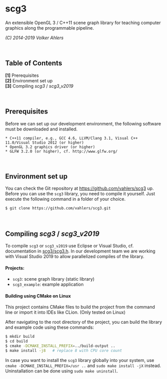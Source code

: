 scg3
====

An extensible OpenGL 3 / C++11 scene graph library for teaching computer graphics along the programmable pipeline.

_(C) 2014-2019 Volker Ahlers_

<br>

## Table of Contents
**[1]** Prerequisites<br>
**[2]** Environment set up<br>
**[3]** Compiling _scg3_ / _scg3_v2019_

<br>

## __Prerequisites__

Before we can set up our development environment, the following software must be downloaded and installed.

```
* C++11 compiler, e.g., GCC 4.6, LLVM/Clang 3.1, Visual C++ 11.0/Visual Studio 2012 (or higher)
* OpenGL 3.2 graphics driver (or higher)
* GLFW 3.2.0 (or higher), cf. http://www.glfw.org/
```

<br>

## __Environment set up__

You can check the Git repository at https://github.com/vahlers/scg3 up. Before you can use the `scg3` library, you need to compile it yourself. Just execute the following command in a folder of your choice.

```bash
$ git clone https://github.com/vahlers/scg3.git
```

<br>

## __Compiling _scg3_ / _scg3_v2019___

To compile `scg3` or `scg3_v2019` use Eclipse or Visual Studio, cf. documentation in [scg3/scg3.h](https://github.com/vahlers/scg3/blob/master/scg3/scg3.h). In our development team we are working with Visual Studio 2019 to allow parallelized compiles of the library.

#### Projects:

* `scg3`: scene graph library (static library)
* `scg3_example`: example application

#### Building using CMake on Linux

This project contains CMake files to build the project from the command line or import it into IDEs like CLion. (Only tested on Linux)

After navigating to the root directory of the project, you can build the library and example code using these commands:

```bash
$ mkdir build
$ cd build
$ cmake -DCMAKE_INSTALL_PREFIX=../build-output ..
$ make install -j8   # replace 8 with CPU core count
```

In case you want to install the `scg3` library globally into your system, use `cmake -DCMAKE_INSTALL_PREFIX=/usr ..` and `sudo make install -jX` instead.
Uninstallation can be done using `sudo make uninstall`.

